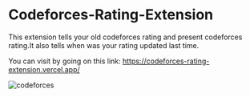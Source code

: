 # Codeforces-Rating-Extension
This extension tells your old codeforces rating and present codeforces rating.It also tells when was your rating updated last time.

You can visit by going on this link:
https://codeforces-rating-extension.vercel.app/


![codeforces](https://user-images.githubusercontent.com/108828387/228789139-5853c6ac-d012-4611-ada4-2803b292eb4c.png)
